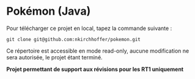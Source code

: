 # Pokémon (Java)

Pour télécharger ce projet en local, tapez la commande suivante :

`git clone git@github.com:nkirchhoffer/pokemon.git`

Ce répertoire est accessible en mode read-only, aucune modification ne sera autorisée, le projet étant terminé.

**Projet permettant de support aux révisions pour les RT1 uniquement**

